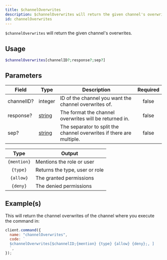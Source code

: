 ```yaml
---
title: $channelOverwrites
description: $channelOverwrites will return the given channel's overwrites.
id: channelOverwrites
---
```


`$channelOverwrites` will return the given channel's overwrites.

## Usage

```php
$channelOverwrites[channelID?;response?;sep?]
```

## Parameters

| Field      | Type                                                                                              | Description                                                          | Required |
| ---------- | ------------------------------------------------------------------------------------------------- | -------------------------------------------------------------------- | :------: |
| channelID? | integer                                                                                           | ID of the channel you want the channel overwrites of.                |  false   |
| response?  | [string](https://developer.mozilla.org/en-US/docs/Web/JavaScript/Reference/Global_Objects/String) | The format the channel overwrites will be returned in.               |  false   |
| sep?       | [string](https://developer.mozilla.org/en-US/docs/Web/JavaScript/Reference/Global_Objects/String) | The separator to split the channel overwrites if there are multiple. |  false   |

|    Type     | Output                         |
| :---------: | ------------------------------ |
| `{mention}` | Mentions the role or user      |
|  `{type}`   | Returns the type, user or role |
|  `{allow}`  | The granted permissions        |
|  `{deny}`   | The denied permissions         |

## Example(s)

This will return the channel overwrites of the channel where you execute the command in:

```javascript
client.command({
  name: "channelOverwrites",
  code: `
  $channelOverwrites[$channelID;{mention} {type} {allow} {deny};, ]
  `,
});
```
